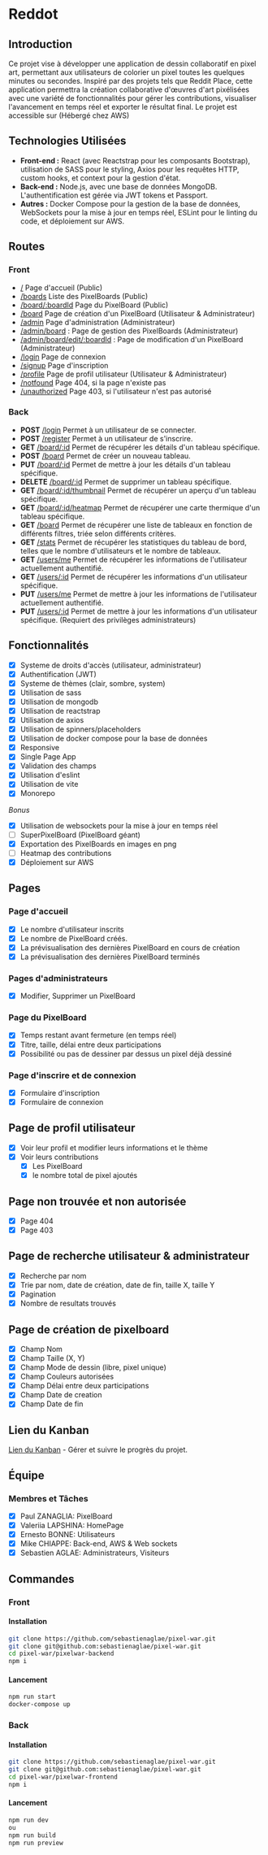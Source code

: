 # Reddot

## Introduction

Ce projet vise à développer une application de dessin collaboratif en pixel art, permettant aux utilisateurs de colorier un pixel toutes les quelques minutes ou secondes. Inspiré par des projets tels que Reddit Place, cette application permettra la création collaborative d'œuvres d'art pixélisées avec une variété de fonctionnalités pour gérer les contributions, visualiser l'avancement en temps réel et exporter le résultat final.
Le projet est accessible sur <url> (Hébergé chez AWS)

## Technologies Utilisées

- **Front-end :** React (avec Reactstrap pour les composants Bootstrap), utilisation de SASS pour le styling, Axios pour les requêtes HTTP, custom hooks, et context pour la gestion d'état.
- **Back-end :** Node.js, avec une base de données MongoDB. L'authentification est gérée via JWT tokens et Passport.
- **Autres :** Docker Compose pour la gestion de la base de données, WebSockets pour la mise à jour en temps réel, ESLint pour le linting du code, et déploiement sur AWS.

## Routes

### Front

- [/](http://localhost:5173/) Page d'accueil (Public)
- [/boards](http://localhost:5173/boards) Liste des PixelBoards (Public)
- [/board/:boardId](http://localhost:5173/board/:boardId) Page du PixelBoard (Public)
- [/board](http://localhost:5173/board) Page de création d'un PixelBoard (Utilisateur & Administrateur)
- [/admin](http://localhost:5173/admin) Page d'administration (Administrateur)
- [/admin/board](http://localhost:5173/admin/board) : Page de gestion des PixelBoards (Administrateur)
- [/admin/board/edit/:boardId](http://localhost:5173/admin/board/edit/:boardId) : Page de modification d'un PixelBoard (Administrateur)
- [/login](http://localhost:5173/login) Page de connexion
- [/signup](http://localhost:5173/signup) Page d'inscription
- [/profile](http://localhost:5173/profile) Page de profil utilisateur (Utilisateur & Administrateur)
- [/notfound](http://localhost:5173/notfound) Page 404, si la page n'existe pas
- [/unauthorized](http://localhost:5173/unauthorized) Page 403, si l'utilisateur n'est pas autorisé

### Back

- **POST** [/login](http://localhost:3000/login) Permet à un utilisateur de se connecter.
- **POST** [/register](http://localhost:3000/register) Permet à un utilisateur de s'inscrire.
- **GET** [/board/:id](http://localhost:3000/board/:id) Permet de récupérer les détails d'un tableau spécifique.
- **POST** [/board](http://localhost:3000/board) Permet de créer un nouveau tableau.
- **PUT** [/board/:id](http://localhost:3000/board/:id) Permet de mettre à jour les détails d'un tableau spécifique.
- **DELETE** [/board/:id](http://localhost:3000/board/:id) Permet de supprimer un tableau spécifique.
- **GET** [/board/:id/thumbnail](http://localhost:3000/board/:id/thumbnail) Permet de récupérer un aperçu d'un tableau spécifique.
- **GET** [/board/:id/heatmap](http://localhost:3000/board/:id/heatmap) Permet de récupérer une carte thermique d'un tableau spécifique.
- **GET** [/board](http://localhost:3000/board) Permet de récupérer une liste de tableaux en fonction de différents filtres, triée selon différents critères.
- **GET** [/stats](http://localhost:3000/stats) Permet de récupérer les statistiques du tableau de bord, telles que le nombre d'utilisateurs et le nombre de tableaux.
- **GET** [/users/me](http://localhost:3000/users/me) Permet de récupérer les informations de l'utilisateur actuellement authentifié.
- **GET** [/users/:id](http://localhost:3000/users/:id) Permet de récupérer les informations d'un utilisateur spécifique.
- **PUT** [/users/me](http://localhost:3000/users/me) Permet de mettre à jour les informations de l'utilisateur actuellement authentifié.
- **PUT** [/users/:id](http://localhost:3000/users/:id) Permet de mettre à jour les informations d'un utilisateur spécifique. (Requiert des privilèges administrateurs)

## Fonctionnalités

- [x] Systeme de droits d'accès (utilisateur, administrateur)
- [x] Authentification (JWT)
- [x] Systeme de thèmes (clair, sombre, system)
- [x] Utilisation de sass
- [x] Utilisation de mongodb
- [x] Utilisation de reactstrap
- [x] Utilisation de axios
- [x] Utilisation de spinners/placeholders
- [x] Utilisation de docker compose pour la base de données
- [x] Responsive
- [x] Single Page App
- [x] Validation des champs
- [x] Utilisation d'eslint
- [x] Utilisation de vite
- [x] Monorepo

_Bonus_

- [x] Utilisation de websockets pour la mise à jour en temps réel
- [ ] SuperPixelBoard (PixelBoard géant)
- [x] Exportation des PixelBoards en images en png
- [ ] Heatmap des contributions
- [x] Déploiement sur AWS

## Pages

### Page d'accueil

- [x] Le nombre d'utilisateur inscrits
- [x] Le nombre de PixelBoard créés.
- [x] La prévisualisation des dernières PixelBoard en cours de création
- [x] La prévisualisation des dernières PixelBoard terminés

### Pages d'administrateurs

- [x] Modifier, Supprimer un PixelBoard

### Page du PixelBoard

- [x] Temps restant avant fermeture (en temps réel)
- [x] Titre, taille, délai entre deux participations
- [x] Possibilité ou pas de dessiner par dessus un pixel déjà dessiné

### Page d'inscrire et de connexion

- [x] Formulaire d'inscription
- [x] Formulaire de connexion

## Page de profil utilisateur

- [x] Voir leur profil et modifier leurs informations et le thème
- [x] Voir leurs contributions
  - [x] Les PixelBoard
  - [x] le nombre total de pixel ajoutés

## Page non trouvée et non autorisée

- [x] Page 404
- [x] Page 403

## Page de recherche utilisateur & administrateur

- [x] Recherche par nom
- [x] Trie par nom, date de création, date de fin, taille X, taille Y
- [x] Pagination
- [x] Nombre de resultats trouvés

## Page de création de pixelboard

- [x] Champ Nom
- [x] Champ Taille (X, Y)
- [x] Champ Mode de dessin (libre, pixel unique)
- [x] Champ Couleurs autorisées
- [x] Champ Délai entre deux participations
- [x] Champ Date de creation
- [x] Champ Date de fin

## Lien du Kanban

[Lien du Kanban](https://github.com/users/sebastienaglae/projects/4/views/1) - Gérer et suivre le progrès du projet.

## Équipe

### Membres et Tâches

- [x] Paul ZANAGLIA: PixelBoard
- [x] Valeriia LAPSHINA: HomePage
- [x] Ernesto BONNE: Utilisateurs
- [x] Mike CHIAPPE: Back-end, AWS & Web sockets
- [x] Sebastien AGLAE: Administrateurs, Visiteurs

## Commandes

### Front

#### Installation

```sh
git clone https://github.com/sebastienaglae/pixel-war.git
git clone git@github.com:sebastienaglae/pixel-war.git
cd pixel-war/pixelwar-backend
npm i
```

#### Lancement

```sh
npm run start
docker-compose up
```

### Back

#### Installation

```sh
git clone https://github.com/sebastienaglae/pixel-war.git
git clone git@github.com:sebastienaglae/pixel-war.git
cd pixel-war/pixelwar-frontend
npm i
```

#### Lancement

```sh
npm run dev
ou
npm run build
npm run preview
```
